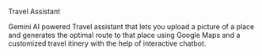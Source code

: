 Travel Assistant

Gemini AI powered Travel assistant that lets you upload a picture of a place and generates the optimal route to that place using Google Maps and a customized travel itinery with the help of interactive chatbot. 
